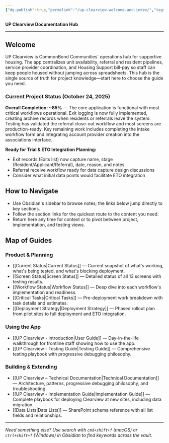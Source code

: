 ```yaml
---
{"dg-publish":true,"permalink":"/up-clearview-welcome-and-index/","tags":["gardenEntry"],"dgShowToc":true}
---
```


**UP Clearview Documentation Hub**

---

## Welcome

UP Clearview is CommonBond Communities' operations hub for supportive housing. The app centralizes unit availability, referral and resident pipelines, service provider coordination, and Housing Support bill-pay so staff can keep people housed without jumping across spreadsheets. This hub is the single source of truth for project knowledge—start here to choose the guide you need.

### Current Project Status (October 24, 2025)

**Overall Completion: ~85%** — The core application is functional with most critical workflows operational. Exit logging is now fully implemented, creating archive records when residents or referrals leave the system. Testing has validated the referral close-out workflow and most screens are production-ready. Key remaining work includes completing the intake workflow form and integrating account provider creation into the associations interface.

**Ready for Trial & ETO Integration Planning:**
- Exit records (Exits list) now capture name, stage (Resident/Applicant/Referral), date, reason, and notes
- Referral receive workflow ready for data capture design discussions
- Consider what initial data points would facilitate ETO integration

## How to Navigate

- Use Obsidian's sidebar to browse notes; the links below jump directly to key sections.
- Follow the section links for the quickest route to the content you need.
- Return here any time for context or to pivot between project, implementation, and testing views.

## Map of Guides

### Product & Planning

- [[Current Status\|Current Status]] — Current snapshot of what's working, what's being tested, and what's blocking deployment.
- [[Screen Status\|Screen Status]] — Detailed status of all 13 screens with testing results.
- [[Workflow Status\|Workflow Status]] — Deep dive into each workflow's implementation and readiness.
- [[Critical Tasks\|Critical Tasks]] — Pre-deployment work breakdown with task details and estimates.
- [[Deployment Strategy\|Deployment Strategy]] — Phased rollout plan from pilot sites to full deployment and ETO integration.

### Using the App

- [[UP Clearview - Introduction\|User Guide]] — Day-in-the-life walkthrough for frontline staff showing how to use the app.
- [[UP Clearview - Testing Guide\|Testing Guide]] — Comprehensive testing playbook with progressive debugging philosophy.

### Building & Extending

- [[UP Clearview – Technical Documentation\|Technical Documentation]] — Architecture, patterns, progressive debugging philosophy, and troubleshooting.
- [[UP Clearview - Implementation Guide\|Implementation Guide]] — Complete playbook for deploying Clearview at new sites, including data migration.
- [[Data Lists\|Data Lists]] — SharePoint schema reference with all list fields and relationships.

---

*Need something else? Use search with `cmd+shift+f` (macOS) or `ctrl+shift+f` (Windows) in Obsidian to find keywords across the vault.*
